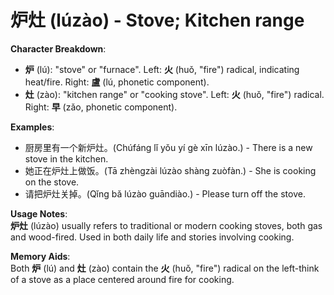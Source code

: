 # **炉灶 (lúzào) - Stove; Kitchen range**

**Character Breakdown**:  
- **炉** (lú): "stove" or "furnace". Left: **火** (huǒ, "fire") radical, indicating heat/fire. Right: **盧** (lú, phonetic component).  
- **灶** (zào): "kitchen range" or "cooking stove". Left: **火** (huǒ, "fire") radical. Right: **早** (zǎo, phonetic component).

**Examples**:  
- 厨房里有一个新炉灶。(Chúfáng lǐ yǒu yí gè xīn lúzào.) - There is a new stove in the kitchen.  
- 她正在炉灶上做饭。(Tā zhèngzài lúzào shàng zuòfàn.) - She is cooking on the stove.  
- 请把炉灶关掉。(Qǐng bǎ lúzào guāndiào.) - Please turn off the stove.

**Usage Notes**:  
**炉灶** (lúzào) usually refers to traditional or modern cooking stoves, both gas and wood-fired. Used in both daily life and stories involving cooking.

**Memory Aids**:  
Both **炉** (lú) and **灶** (zào) contain the **火** (huǒ, "fire") radical on the left-think of a stove as a place centered around fire for cooking.